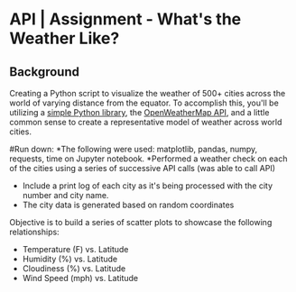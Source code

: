 # API  | Assignment - What's the Weather Like?

## Background


Creating a Python script to visualize the weather of 500+ cities across the world of varying distance from the equator. To accomplish this, you'll be utilizing a [simple Python library](https://pypi.python.org/pypi/citipy), the [OpenWeatherMap API](https://openweathermap.org/api), and a little common sense to create a representative model of weather across world cities.

#Run down:
*The following were used: matplotlib, pandas, numpy, requests, time on Jupyter notebook.
*Performed a weather check on each of the cities using a series of successive API calls (was able to call API)
* Include a print log of each city as it's being processed with the city number and city name.
* The city data is generated based on random coordinates


 Objective is to build a series of scatter plots to showcase the following relationships:

* Temperature (F) vs. Latitude
* Humidity (%) vs. Latitude
* Cloudiness (%) vs. Latitude
* Wind Speed (mph) vs. Latitude






